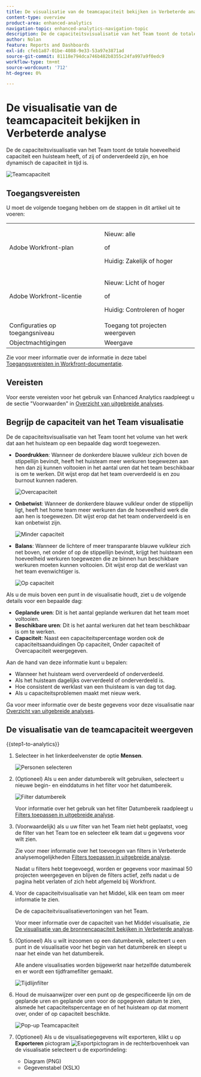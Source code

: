 ```yaml
---
title: De visualisatie van de teamcapaciteit bekijken in Verbeterde analyse
content-type: overview
product-area: enhanced-analytics
navigation-topic: enhanced-analytics-navigation-topic
description: De de capaciteitsvisualisatie van het Team toont de totale hoeveelheid capaciteit een huisteam heeft, of zij of onderverdeeld zijn, en hoe dynamisch de capaciteit in tijd is.
author: Nolan
feature: Reports and Dashboards
exl-id: cfeb1a87-01be-4088-9e33-53a97e3871ad
source-git-commit: 81118e794dca746b482b8355c24fa997a9f0edc9
workflow-type: tm+mt
source-wordcount: '712'
ht-degree: 0%

---
```


# De visualisatie van de teamcapaciteit bekijken in Verbeterde analyse

<!-- Audited: 01/2024 -->

De de capaciteitsvisualisatie van het Team toont de totale hoeveelheid capaciteit een huisteam heeft, of zij of onderverdeeld zijn, en hoe dynamisch de capaciteit in tijd is.

![Teamcapaciteit](assets/team-capacity.png)

## Toegangsvereisten

U moet de volgende toegang hebben om de stappen in dit artikel uit te voeren:

<table style="table-layout:auto"> 
 <col> 
 <col> 
 <tbody> 
  <tr> 
   <td role="rowheader">Adobe Workfront-plan</td> 
   <td>
      <p>Nieuw: alle</p>
      <p>of</p>
      <p>Huidig: Zakelijk of hoger</p></td>
  </tr> 
  <tr> 
   <td role="rowheader">Adobe Workfront-licentie</td>
   <td>
      <p>Nieuw: Licht of hoger</p>
      <p>of</p>
      <p>Huidig: Controleren of hoger</p>
   </td>
  </tr> 
  <tr> 
   <td role="rowheader">Configuraties op toegangsniveau</td> 
   <td>Toegang tot projecten weergeven</td> 
  </tr> 
  <tr> 
   <td role="rowheader">Objectmachtigingen</td> 
   <td>Weergave </td> 
  </tr> 
 </tbody> 
</table>

Zie voor meer informatie over de informatie in deze tabel [Toegangsvereisten in Workfront-documentatie](/help/quicksilver/administration-and-setup/add-users/access-levels-and-object-permissions/access-level-requirements-in-documentation.md).

## Vereisten

Voor eerste vereisten voor het gebruik van Enhanced Analytics raadpleegt u de sectie &quot;Voorwaarden&quot; in [Overzicht van uitgebreide analyses](../enhanced-analytics/enhanced-analytics-overview.md).

## Begrijp de capaciteit van het Team visualisatie

De de capaciteitsvisualisatie van het Team toont het volume van het werk dat aan het huisteam op een bepaalde dag wordt toegewezen.

* **Doordrukken**: Wanneer de donkerdere blauwe vulkleur zich boven de stippellijn bevindt, heeft het huisteam meer werkuren toegewezen aan hen dan zij kunnen voltooien in het aantal uren dat het team beschikbaar is om te werken. Dit wijst erop dat het team oververdeeld is en zou burnout kunnen naderen.

  ![Overcapaciteit](assets/team-capacity-over-capacity.png)

* **Onbetwist**: Wanneer de donkerdere blauwe vulkleur onder de stippellijn ligt, heeft het home team meer werkuren dan de hoeveelheid werk die aan hen is toegewezen. Dit wijst erop dat het team onderverdeeld is en kan onbetwist zijn.

  ![Minder capaciteit](assets/team-capacity-under-capacity.png)

* **Balans**: Wanneer de lichtere of meer transparante blauwe vulkleur zich net boven, net onder of op de stippellijn bevindt, krijgt het huisteam een hoeveelheid werkuren toegewezen die ze binnen hun beschikbare werkuren moeten kunnen voltooien. Dit wijst erop dat de werklast van het team evenwichtiger is.

  ![Op capaciteit](assets/team-capacity-at-capacity.png)

Als u de muis boven een punt in de visualisatie houdt, ziet u de volgende details voor een bepaalde dag:

* **Geplande uren**: Dit is het aantal geplande werkuren dat het team moet voltooien.
* **Beschikbare uren**: Dit is het aantal werkuren dat het team beschikbaar is om te werken.
* **Capaciteit**: Naast een capaciteitspercentage worden ook de capaciteitsaanduidingen Op capaciteit, Onder capaciteit of Overcapaciteit weergegeven.

Aan de hand van deze informatie kunt u bepalen:

* Wanneer het huisteam werd oververdeeld of onderverdeeld.
* Als het huisteam dagelijks oververdeeld of onderverdeeld is.
* Hoe consistent de werklast van een thuisteam is van dag tot dag.
* Als u capaciteitsproblemen maakt met nieuw werk.

Ga voor meer informatie over de beste gegevens voor deze visualisatie naar [Overzicht van uitgebreide analyses](../enhanced-analytics/enhanced-analytics-overview.md).

## De visualisatie van de teamcapaciteit weergeven

{{step1-to-analytics}}

1. Selecteer in het linkerdeelvenster de optie **Mensen**.

   ![Personen selecteren](assets/people-area-cropped-qs-350x276.png)

1. (Optioneel) Als u een ander datumbereik wilt gebruiken, selecteert u nieuwe begin- en einddatums in het filter voor het datumbereik.

   ![Filter datumbereik](assets/filters-select-date-range-350x344.png)

   Voor informatie over het gebruik van het filter Datumbereik raadpleegt u [Filters toepassen in uitgebreide analyse](../enhanced-analytics/use-enhanced-analytics-filters.md).

1. (Voorwaardelijk) als u uw filter van het Team niet hebt geplaatst, voeg de filter van het Team toe en selecteer elk team dat u gegevens voor wilt zien.

   Zie voor meer informatie over het toevoegen van filters in Verbeterde analysemogelijkheden [Filters toepassen in uitgebreide analyse](../enhanced-analytics/use-enhanced-analytics-filters.md).

   Nadat u filters hebt toegevoegd, worden er gegevens voor maximaal 50 projecten weergegeven en blijven de filters actief, zelfs nadat u de pagina hebt verlaten of zich hebt afgemeld bij Workfront.

1. Voor de capaciteitvisualisatie van het Middel, klik een team om meer informatie te zien.

   De de capaciteitvisualisatievertoningen van het Team.

   Voor meer informatie over de capaciteit van het Middel visualisatie, zie [De visualisatie van de bronnencapaciteit bekijken in Verbeterde analyse](../enhanced-analytics/resource-capacity-overview.md).

1. (Optioneel) Als u wilt inzoomen op een datumbereik, selecteert u een punt in de visualisatie voor het begin van het datumbereik en sleept u naar het einde van het datumbereik.

   Alle andere visualisaties worden bijgewerkt naar hetzelfde datumbereik en er wordt een tijdframefilter gemaakt.

   ![Tijdlijnfilter](assets/timeframe-filter-350x220.png)

1. Houd de muisaanwijzer over een punt op de gespecificeerde lijn om de geplande uren en geplande uren voor de opgegeven datum te zien, alsmede het capaciteitspercentage en of het huisteam op dat moment over, onder of op capaciteit beschikte.

   ![Pop-up Teamcapaciteit](assets/team-capacity-capacity-pop-up-350x351.png)

1. (Optioneel) Als u de visualisatiegegevens wilt exporteren, klikt u op **Exporteren** pictogram ![Exportpictogram](assets/export.png) in de rechterbovenhoek van de visualisatie selecteert u de exportindeling:

   * Diagram (PNG)
   * Gegevenstabel (XSLX)

